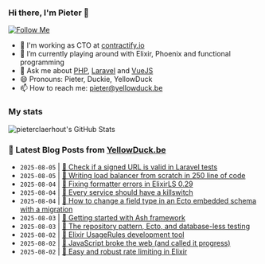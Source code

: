 ### Hi there, I'm Pieter 👋  
[![Follow Me](https://img.shields.io/github/followers/pieterclaerhout?label=Follow&style=social)](https://github.com/pieterclaerhout)

- 🏢 I'm working as CTO at [contractify.io](https://contractify.io)
- 🌱 I’m currently playing around with Elixir, Phoenix and functional programming
- 💬 Ask me about [PHP](https://php.net), [Laravel](http://laravel.com) and [VueJS](https://vuejs.org)
- 😄 Pronouns: Pieter, Duckie, YellowDuck
- 📫 How to reach me: pieter@yellowduck.be

### My stats

![pieterclaerhout's GitHub Stats](https://github-readme-stats.vercel.app/api?username=pieterclaerhout&show_icons=true&count_private=true&line_height=40)

### 📩 Latest Blog Posts from [YellowDuck.be](https://www.yellowduck.be/)
<!-- BLOG-POST-LIST:START -->
- `2025-08-05` | [🔗 Check if a signed URL is valid in Laravel tests](https://www.yellowduck.be/posts/check-if-a-signed-url-is-valid-in-laravel-tests)  
- `2025-08-05` | [🔗 Writing load balancer from scratch in 250 line of code](https://www.yellowduck.be/posts/writing-load-balancer-from-scratch-in-250-line-of-code)  
- `2025-08-04` | [🐥 Fixing formatter errors in ElixirLS 0.29](https://www.yellowduck.be/posts/fixing-formatter-errors-in-elixirls-0-29)  
- `2025-08-04` | [🔗 Every service should have a killswitch](https://www.yellowduck.be/posts/every-service-should-have-a-killswitch)  
- `2025-08-04` | [🔗 How to change a field type in an Ecto embedded schema with a migration](https://www.yellowduck.be/posts/how-to-change-a-field-type-in-an-ecto-embedded-schema-with-a-migration)  
- `2025-08-03` | [🔗 Getting started with Ash framework](https://www.yellowduck.be/posts/getting-started-with-ash-framework)  
- `2025-08-03` | [🔗 The repository pattern, Ecto, and database-less testing](https://www.yellowduck.be/posts/the-repository-pattern-ecto-and-database-less-testing)  
- `2025-08-02` | [🐥 Elixir UsageRules development tool](https://www.yellowduck.be/posts/elixir-usagerules-development-tool)  
- `2025-08-02` | [🔗 JavaScript broke the web &lpar;and called it progress&rpar;](https://www.yellowduck.be/posts/javascript-broke-the-web-and-called-it-progress)  
- `2025-08-02` | [🔗 Easy and robust rate limiting in Elixir](https://www.yellowduck.be/posts/easy-and-robust-rate-limiting-in-elixir)  

<!-- BLOG-POST-LIST:END -->
